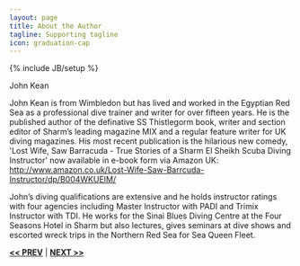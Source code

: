 ```yaml
---
layout: page
title: About the Author
tagline: Supporting tagline
icon: graduation-cap
---
```

{% include JB/setup %}

John Kean

John Kean is from Wimbledon but has lived and worked in the Egyptian Red Sea as a professional dive trainer and writer for over fifteen years. He is the published author of the definative SS Thistlegorm book, writer and section editor of Sharm’s leading magazine MIX and a regular feature writer for UK diving magazines. His most recent publication is the hilarious new comedy, 'Lost Wife, Saw Barracuda - True Stories of a Sharm El Sheikh Scuba Diving Instructor' now available in e-book form via Amazon UK: http://www.amazon.co.uk/Lost-Wife-Saw-Barrcuda-Instructor/dp/B004WKUEIM/

John’s diving qualifications are extensive and he holds instructor ratings with four agencies including Master Instructor with PADI and Trimix Instructor with TDI. He works for the Sinai Blues Diving Centre at the Four Seasons Hotel in Sharm but also lectures, gives seminars at dive shows and escorted wreck trips in the Northern Red Sea for Sea Queen Fleet.

<a href="/other-wrecks.html#top" title="Other Wrecks"><b><< PREV</b></a> &#124; <a href="/#top" title="Home"><b>NEXT >></b></a>
